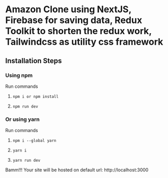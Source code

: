# Amazon Clone using NextJS, Firebase for saving data, Redux Toolkit to shorten the redux work, Tailwindcss as utility css framework 

## Installation Steps

### Using npm

Run commands

1) ```npm i or npm install```

2) ```npm run dev```


### Or using yarn

Run commands 

1) ```npm i --global yarn```

2) ```yarn i```

3) ```yarn run dev```


Bamm!!! Your site will be hosted on default url: http://localhost:3000
